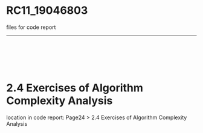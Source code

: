 # RC11_19046803
files for code report
***
<br />
<br />
<br />
<br />

# 2.4 Exercises of Algorithm Complexity Analysis
location in code report: Page24 > 2.4 Exercises of Algorithm Complexity Analysis
